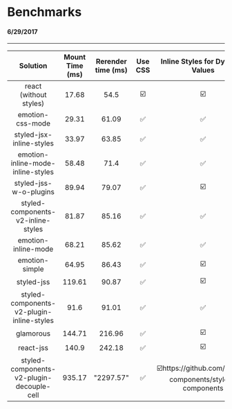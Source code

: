 # Benchmarks 
#### 6/29/2017

-------

**Solution**|**Mount Time (ms)**|**Rerender time (ms)**|**Use CSS**|**Inline Styles for Dynamic Values**|**Link**
:-----:|:-----:|:-----:|:-----:|:-----:|:-----:
react (without styles)|17.68|54.5|☑️|☑️|https://github.com/facebook/react
emotion-css-mode|29.31|61.09|✅|✅|https://github.com/tkh44/emotion
styled-jsx-inline-styles|33.97|63.85|✅|✅|https://github.com/zeit/styled-jsx
emotion-inline-mode-inline-styles|58.48|71.4|✅|✅|https://github.com/tkh44/emotion
styled-jss-w-o-plugins|89.94|79.07|✅|☑️|https://github.com/cssinjs/styled-jss
styled-components-v2-inline-styles|81.87|85.16|✅|✅|https://github.com/styled-components/styled-components/tree/v2
emotion-inline-mode|68.21|85.62|✅|✅|https://github.com/tkh44/emotion
emotion-simple|64.95|86.43|✅|☑️|https://github.com/tkh44/emotion
styled-jss|119.61|90.87|✅|☑️|https://github.com/cssinjs/styled-jss
styled-components-v2-plugin-inline-styles|91.6|91.01|✅|✅|https://github.com/styled-components/styled-components/tree/v2
glamorous|144.71|216.96|✅|☑️|https://github.com/paypal/glamorous
react-jss|140.9|242.18|✅|☑️|https://github.com/cssinjs/react-jss
styled-components-v2-plugin-decouple-cell|935.17|"2297.57"|✅|☑️https://github.com/styled-components/styled-components
